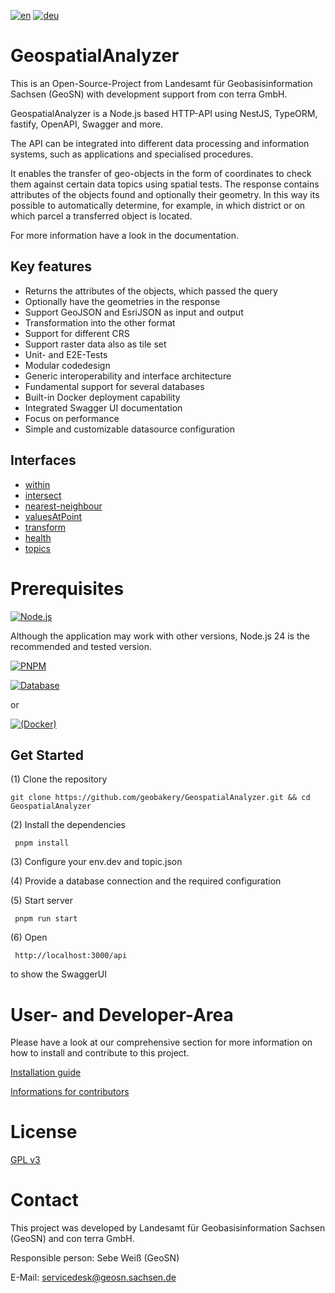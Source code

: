 [![en](https://img.shields.io/badge/lang-en-red.svg)](./README.md)
[![deu](https://img.shields.io/badge/lang-deu-green.svg)](./README.de.md)


# GeospatialAnalyzer

This is an Open-Source-Project from Landesamt für Geobasisinformation Sachsen (GeoSN) with development support from con terra GmbH.

GeospatialAnalyzer is a Node.js based HTTP-API using NestJS, TypeORM, fastify, OpenAPI, Swagger and more.

The API can be integrated into different data processing and information systems, such as applications and specialised procedures.

It enables the transfer of geo-objects in the form of coordinates to check them against certain data topics using spatial tests.
The response contains attributes of the objects found and optionally their geometry. In this way its possible to automatically determine, for example, in which district or on which parcel a transferred object is located.

For more information have a look in the documentation.



## Key features

- Returns the attributes of the objects, which passed the query
- Optionally have the geometries in the response
- Support GeoJSON and EsriJSON as input and output 
- Transformation into the other format
- Support for different CRS
- Support raster data also as tile set
- Unit- and E2E-Tests
- Modular codedesign
- Generic interoperability and interface architecture
- Fundamental support for several databases
- Built-in Docker deployment capability
- Integrated Swagger UI documentation
- Focus on performance
- Simple and customizable datasource configuration


## Interfaces

- [within](documentation/within.md)
- [intersect](documentation/intersect.md)
- [nearest-neighbour](documentation/neighbour.md)
- [valuesAtPoint](documentation/valuesAtPoint.md)
- [transform](documentation/transform.md)
- [health](documentation/health.md)
- [topics](documentation/topics.md)

# Prerequisites
[![Node.js](https://img.shields.io/badge/nodejs-_version%20%3E=%2024-green)](https://nodejs.org/en/download)

 Although the application may work with other versions, Node.js 24 is the recommended and tested version.


[![PNPM](https://img.shields.io/badge/pnpm-%234a4a4a.svg?style=for-the-badge&logo=pnpm&logoColor=f69220)](https://pnpm.io/installation)

[![Database](https://img.shields.io/badge/Database-%23000000.svg?style=for-the-badge&logoColor=white)](./README.development.md#database)

or

[![(Docker)](https://img.shields.io/badge/docker-%230db7ed.svg?style=for-the-badge&logo=docker&logoColor=white)](https://docs.docker.com/get-docker/)

## Get Started

(1) Clone the repository 
```
git clone https://github.com/geobakery/GeospatialAnalyzer.git && cd GeospatialAnalyzer
```

(2) Install the dependencies
```
 pnpm install
 ```

(3) Configure your env.dev and topic.json 

(4) Provide a database connection and the required configuration

(5) Start server
```
 pnpm run start
 ```

(6) Open 
```
 http://localhost:3000/api
 ```
to show the SwaggerUI

# User- and Developer-Area

Please have a look at our comprehensive section for more information on how to install and contribute to this project.

[Installation guide](./README.development.md#prerequisites)

[Informations for contributors](./README.development.md#contribution)

# License

[GPL v3](./LICENSE)

# Contact

This project was developed by Landesamt für Geobasisinformation Sachsen (GeoSN) and con terra GmbH.

Responsible person: Sebe Weiß (GeoSN)

E-Mail: servicedesk@geosn.sachsen.de
